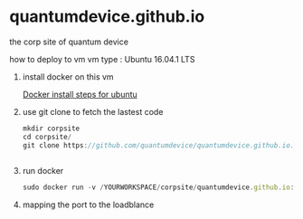 # quantumdevice.github.io
the corp site of quantum device


how to deploy to vm
vm type : Ubuntu 16.04.1 LTS 

1. install docker on this vm      
   
   [Docker install steps for ubuntu](https://docs.docker.com/engine/installation/linux/ubuntu/)
         
2. use git clone to fetch the lastest code      
   ```javascript
   mkdir corpsite
   cd corpsite/
   git clone https://github.com/quantumdevice/quantumdevice.github.io.git
    
   ```

3. run docker      
    ```javascript
   sudo docker run -v /YOURWORKSPACE/corpsite/quantumdevice.github.io:/usr/share/nginx/html:ro -d -p 8081:80 --name website nginx
    ```
4. mapping the port to the loadblance 

